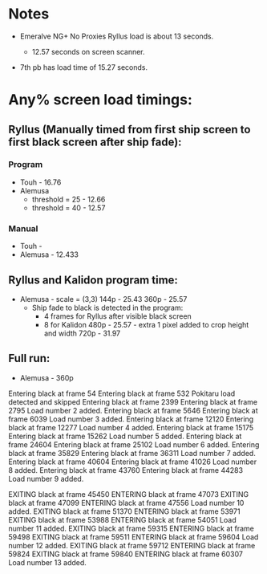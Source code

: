 # Notes


- Emeralve NG+ No Proxies Ryllus load is about 13 seconds.
    - 12.57 seconds on screen scanner.

- 7th pb has load time of 15.27 seconds.

# Any% screen load timings:

## Ryllus (Manually timed from first ship screen to first black screen after ship fade):

### Program
- Touh - 16.76
- Alemusa 
    - threshold = 25 - 12.66
    - threshold = 40 - 12.57

### Manual
- Touh - 
- Alemusa - 12.433

## Ryllus and Kalidon program time:
- Alemusa - scale = (3,3) 
144p - 25.43
360p - 25.57
    - Ship fade to black is detected in the program:
        - 4 frames for Ryllus after visible black screen
        - 8 for Kalidon
480p - 25.57 - extra 1 pixel added to crop height and width
720p - 31.97

## Full run:
- Alemusa - 360p

Entering black at frame 54
Entering black at frame 532
Pokitaru load detected and skipped
Entering black at frame 2399
Entering black at frame 2795
Load number 2 added.
Entering black at frame 5646
Entering black at frame 6039
Load number 3 added.
Entering black at frame 12120
Entering black at frame 12277
Load number 4 added.
Entering black at frame 15175
Entering black at frame 15262
Load number 5 added.
Entering black at frame 24604
Entering black at frame 25102
Load number 6 added.
Entering black at frame 35829
Entering black at frame 36311
Load number 7 added.
Entering black at frame 40604
Entering black at frame 41026
Load number 8 added.
Entering black at frame 43760
Entering black at frame 44283
Load number 9 added.

EXITING black at frame 45450
ENTERING black at frame 47073
EXITING black at frame 47099
ENTERING black at frame 47556
Load number 10 added.
EXITING black at frame 51370
ENTERING black at frame 53971
EXITING black at frame 53988
ENTERING black at frame 54051
Load number 11 added.
EXITING black at frame 59315
ENTERING black at frame 59498
EXITING black at frame 59511
ENTERING black at frame 59604
Load number 12 added.
EXITING black at frame 59712
ENTERING black at frame 59824
EXITING black at frame 59840
ENTERING black at frame 60307
Load number 13 added.